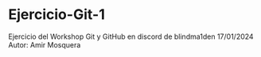 # Ejercicio-Git-1
Ejercicio del Workshop Git y GitHub en discord de blindma1den 17/01/2024
Autor: Amir Mosquera
